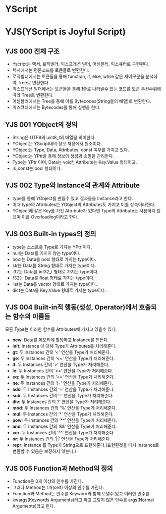 # YScript

# YJS(YScript is Joyful Script)
## YJS 000 전체 구조
+ Yscript는 렉서, 로직빌더, 익스프레션 빌더, 어셈블러, 익스큐터로 구현된다.
+ 렉서에서는 평문코드를 토큰들로 변환한다.
+ 로직빌더에서는 토큰들을 통해 function, if, else, while 같은 제어구문을 분석하여 Tree로 변환한다.
+ 익스프레션 빌더에서는 토큰들을 통해 1줄로 나타낼수 있는 코드를 토큰 우선수위에 따라 Tree로 변환한다.
+ 어셈블러에서는 Tree를 통해 이를 Bytecodes(String들의 배열)로 변환한다.
+ 익스큐터에서는 Bytecodes를 통해 실행을 한다.
## YJS 001 YObject의 정의
+ String은 UTF8의 uint8_t의 배열을 의미한다.
+ YObject는 YScript내의 정보 저장에서 원소이다.
+ YObject는 Type, Data, Attributes, const 여부를 가지고 있다.
+ YObject는 YPtr을 통해 정보의 생성과 소멸을 관리한다.
+ Type는 YPtr 이며, Data는 void*, Attribute는 Key<String>:Value<YPtr> 형태이고.
+ is_const는 bool 형태이다.
## YJS 002 Type와 Instance의 관계와 Attribute
+ type를 통해 YObject를 만들수 있고 결과물을 Instance라고 한다.
+ 이때 type의 Attributes는 YObject의 Attributes도 가지고 이를 상속이라한다.
+ YObject에 같은 Key를 가진 Attribute가 있다면 Type의 Attribute는 사용하지 않으며 이를 Overloading이라고 한다.
## YJS 003 Built-in types의 정의
+ type는 스스로를 Type로 가지는 YPtr 이다.
+ null는 Data를 가지지 않는 type이다.
+ bool는 Data를 bool 형태로 가지는 type이다.
+ str는 Data를 String 형태로 가지는 type이다.
+ i32는 Data를 int32_t 형태로 가지는 type이다.
+ f32는 Data를 float 형태로 가지는 type이다.
+ list는 Data를 vector<YPtr> 형태로 가지는 type이다.
+ dict는 Data를 Key<YPtr>:Value<YPtr> 형태로 가지는 type이다.
## YJS 004 Built-in적 행동(생성, Operator)에서 호출되는 함수의 이름들
모든 Type는 이러한 함수를 Attributes에 가지고 있을수 있다.
+ __new__: Data를 메모리에 할당하고 Instance를 만든다.
+ __init__:  Instance 에 대해 Type가 Attributes를 처리해준다.
+ __gt__: 두 Instances 간의 ‘<’ 연산을 Type가 처리해준다.
+ __ge__: 두 Instances 간의 ‘<=’ 연산을 Type가 처리해준다.
+ __lt__: 두 Instances 간의 ‘>’ 연산을 Type가 처리해준다.
+ __le__: 두 Instances 간의 ‘>=’ 연산을 Type가 처리해준다.
+ __eq__: 두 Instances 간의 ‘==’ 연산을 Type가 처리해준다.
+ __ne__: 두 Instances 간의 ‘!=’ 연산을 Type가 처리해준다.
+ __add__: 두 Instances 간의 ‘+’ 연산을 Type가 처리해준다.
+ __sub__: 두 Instances 간의 ‘-’ 연산을 Type가 처리해준다.
+ __div__: 두 Instances 간의 ‘/’ 연산을 Type가 처리해준다.
+ __mod__: 두 Instances 간의 ‘%’ 연산을 Type가 처리해준다.
+ __mul__: 두 Instances 간의 ‘*’ 연산을 Type가 처리해준다.
+ __pow__: 두 Instances 간의 ‘**’ 연산을 Type가 처리해준다.
+ __and__: 두 Instances 간의 ‘&&’ 연산을 Type가 처리해준다.
+ __xor__: 두 Instances 간의 ‘^^’ 연산을 Type가 처리해준다.
+ __or__: 두 Instances 간의 ‘||’ 연산을 Type가 처리해준다.
+ __repr__: Instance 를 Type가 String으로 표현해준다.(표현된것을 다시 Instance로 변환할 수 있음은 보장하지 않는다.)
## YJS 005 Function과 Method의 정의
+ Function은 0개 이상의 인수를 가진다.
+ 그러나 Method는 1개(self<YPtr>) 이상의 인수를 가진다.
+ Function과 Method는 인수를 Keyword<String>와 함께 보낼수 있고 이러한 인수를
+ kwargs(Keywords Arguments)라고 하고 그렇지 않은 인수를 args(Normal Arguments)라고 한다.
